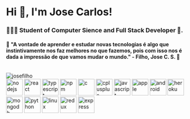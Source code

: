 <h1>Hi 👋, I'm Jose Carlos!</h1>
<h3>🧑🏻‍💻 Student of Computer Sience and Full Stack Developer 🚀.</h3>

<h4>🚀 "A vontade de aprender e estudar novas tecnologias é algo que instintivamente nos faz melhores no que fazemos, pois com isso nos é dada a impressão de que vamos mudar o mundo." - Filho, Jose C. S. 📖</h4>

<br/>
  <a>
    <img src="https://github-readme-stats.vercel.app/api?username=josefilho&show_icons=true&theme=dracula&count_private=true" alt="josefilho" />
  </a>
<br/>

<div style={flex-direction: row}>
  <img src="https://devicons.github.io/devicon/devicon.git/icons/nodejs/nodejs-original.svg" alt="nodejs" width="45" height="45"/>
  <img src="https://devicons.github.io/devicon/devicon.git/icons/react/react-original.svg" alt="react" width="45" height="45"/> 
  <img src="https://devicons.github.io/devicon/devicon.git/icons/typescript/typescript-original.svg" alt="typescript" width="45" height="45"/>
  <img src="https://devicons.github.io/devicon/devicon.git/icons/npm/npm-original-wordmark.svg" alt="npm" width="45" height="45"/>
  <img src="https://devicons.github.io/devicon/devicon.git/icons/c/c-original.svg" alt="c" width="45" height="45"/>
  <img src="https://devicons.github.io/devicon/devicon.git/icons/cplusplus/cplusplus-original.svg" alt="cplusplus" width="45" height="45"/>
  <img src="https://devicons.github.io/devicon/devicon.git/icons/javascript/javascript-original.svg" alt="javascript" width="45" height="45"/>
  <img src="https://devicons.github.io/devicon/devicon.git/icons/apple/apple-original.svg" alt="apple" width="45" height="45"/>
  <img src="https://devicons.github.io/devicon/devicon.git/icons/android/android-original-wordmark.svg" alt="android" width="45" height="45"/>
  <img src="https://devicons.github.io/devicon/devicon.git/icons/heroku/heroku-plain.svg" alt="heroku" width="45" height="45"/>
  <img src="https://devicons.github.io/devicon/devicon.git/icons/mongodb/mongodb-original-wordmark.svg" alt="mongodb" width="45" height="45"/>
  <img src="https://devicons.github.io/devicon/devicon.git/icons/python/python-original.svg" alt="python" width="45" height="45"/>
  <img src="https://devicons.github.io/devicon/devicon.git/icons/linux/linux-original.svg" alt="linux" width="45" height="45"/>
  <img src="https://devicons.github.io/devicon/devicon.git/icons/redux/redux-original.svg" alt="redux" width="45" height="45"/>
  <img src="https://devicons.github.io/devicon/devicon.git/icons/express/express-original-wordmark.svg" alt="express" width="45" height="45"/>
</div>
